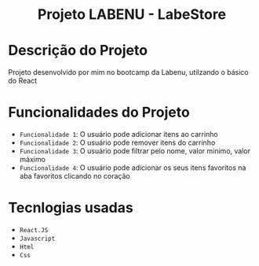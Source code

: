 <h1 align="center"> Projeto LABENU - LabeStore<h1>

# Descrição do Projeto
Projeto desenvolvido por mim no bootcamp da Labenu, utilzando o básico do React

# Funcionalidades do Projeto 
- `Funcionalidade 1`: O usuário pode adicionar itens ao carrinho
- `Funcionalidade 2`: O usuário pode remover itens do carrinho
- `Funcionalidade 3`: O usuário pode filtrar pelo nome, valor minimo, valor máximo
- `Funcionalidade 4`: O usuário pode adicionar os seus itens favoritos na aba favoritos clicando no coração

# Tecnlogias usadas
- `React.JS`
- `Javascript` 
- `Html`
- `Css`
